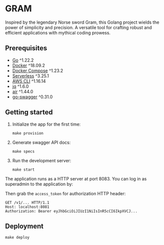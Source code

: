 # GRAM

Inspired by the legendary Norse sword Gram, this Golang project wields the power
of simplicity and precision. A versatile tool for crafting robust and efficient
applications with mythical coding prowess.

## Prerequisites

- [Go](https://golang.org/doc/install) ^1.22.2
- [Docker](https://docs.docker.com/install/) ^18.09.2
- [Docker Compose](https://docs.docker.com/compose/install/) ^1.23.2
- [Serverless](https://www.serverless.com/framework/docs/getting-started) ^3.25.1
- [AWS CLI](https://docs.aws.amazon.com/cli/latest/userguide/install-cliv1.html) ^1.16.14
- [jq](https://stedolan.github.io/jq/download/) ^1.6.0
- [air](https://github.com/cosmtrek/air) ^1.44.0
- [go-swagger](https://goswagger.io/go-swagger/install/) ^0.31.0

## Getting started

1. Initialize the app for the first time:
   ```
   make provision
   ```
2. Generate swagger API docs:
   ```
   make specs
   ```
3. Run the development server:
   ```
   make start
   ```

The application runs as a HTTP server at port 8083. You can log in as superadmin to the application by:

Then grab the `access_token` for authorization HTTP header:

```http
GET /v1/... HTTP/1.1
Host: localhost:8081
Authorization: Bearer eyJhbGciOiJIUzI1NiIsInR5cCI6IkpXVCJ...
```

## Deployment

```
make deploy
```
